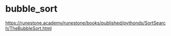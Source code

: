 # bubble_sort

https://runestone.academy/runestone/books/published/pythonds/SortSearch/TheBubbleSort.html
